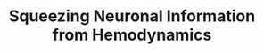 ---
title: "Squeezing Neuronal Information from Hemodynamics"
project_id: 
conf_date: 2002-08-06
conference_id: ""
presenters:
   - peter_bandettini
summary: "<p>Brainstorm 2002, Athens, Greece</p>"
file: /assets/presentations/T125.ppt
filename: T125.ppt
layout: presentation
---